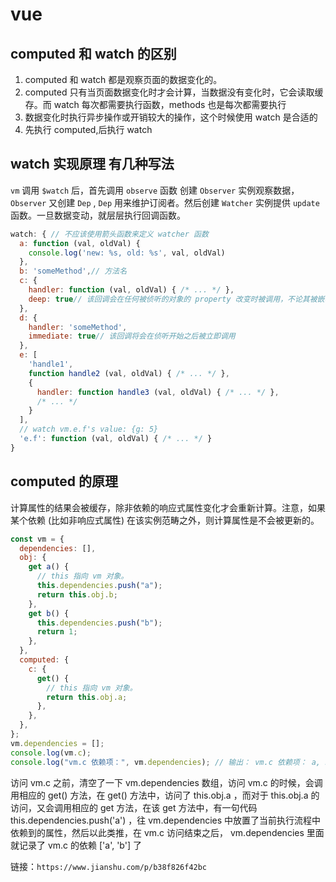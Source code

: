 # vue

## computed 和 watch 的区别

1. computed 和 watch 都是观察页面的数据变化的。
2. computed 只有当页面数据变化时才会计算，当数据没有变化时，它会读取缓存。而 watch 每次都需要执行函数，methods 也是每次都需要执行
3. 数据变化时执行异步操作或开销较大的操作，这个时候使用 watch 是合适的
4. 先执行 computed,后执行 watch

## watch 实现原理 有几种写法

`vm` 调用 `$watch` 后，首先调用 `observe` 函数 创建 `Observer` 实例观察数据，`Observer` 又创建 `Dep` , `Dep` 用来维护订阅者。然后创建 `Watcher` 实例提供 `update`函数。一旦数据变动，就层层执行回调函数。

```js
watch: { // 不应该使用箭头函数来定义 watcher 函数
  a: function (val, oldVal) {
    console.log('new: %s, old: %s', val, oldVal)
  },
  b: 'someMethod',// 方法名
  c: {
    handler: function (val, oldVal) { /* ... */ },
    deep: true// 该回调会在任何被侦听的对象的 property 改变时被调用，不论其被嵌套多深
  },
  d: {
    handler: 'someMethod',
    immediate: true// 该回调将会在侦听开始之后被立即调用
  },
  e: [
    'handle1',
    function handle2 (val, oldVal) { /* ... */ },
    {
      handler: function handle3 (val, oldVal) { /* ... */ },
      /* ... */
    }
  ],
  // watch vm.e.f's value: {g: 5}
  'e.f': function (val, oldVal) { /* ... */ }
}
```

## computed 的原理

计算属性的结果会被缓存，除非依赖的响应式属性变化才会重新计算。注意，如果某个依赖 (比如非响应式属性) 在该实例范畴之外，则计算属性是不会被更新的。

```js
const vm = {
  dependencies: [],
  obj: {
    get a() {
      // this 指向 vm 对象。
      this.dependencies.push("a");
      return this.obj.b;
    },
    get b() {
      this.dependencies.push("b");
      return 1;
    },
  },
  computed: {
    c: {
      get() {
        // this 指向 vm 对象。
        return this.obj.a;
      },
    },
  },
};
vm.dependencies = [];
console.log(vm.c);
console.log("vm.c 依赖项：", vm.dependencies); // 输出： vm.c 依赖项： a, b
```

访问 vm.c 之前，清空了一下 vm.dependencies 数组，访问 vm.c 的时候，会调用相应的 get() 方法，在 get() 方法中，访问了 this.obj.a ，而对于 this.obj.a 的访问，又会调用相应的 get 方法，在该 get 方法中，有一句代码 this.dependencies.push('a') ，往 vm.dependencies 中放置了当前执行流程中依赖到的属性，然后以此类推，在 vm.c 访问结束之后， vm.dependencies 里面就记录了 vm.c 的依赖 ['a', 'b'] 了

链接：`https://www.jianshu.com/p/b38f826f42bc`
